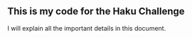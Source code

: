 ## This is my code for the Haku Challenge

I will explain all the important details in this document.